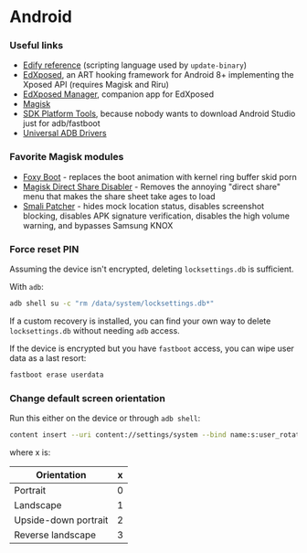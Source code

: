 # Android

### Useful links
- [Edify reference](https://source.android.com/devices/tech/ota/nonab/inside_packages) (scripting language used by `update-binary`)
- [EdXposed](https://github.com/ElderDrivers/EdXposed), an ART hooking framework for Android 8+ implementing the Xposed API (requires Magisk and Riru)
- [EdXposed Manager](https://github.com/ElderDrivers/EdXposedManager/releases), companion app for EdXposed
- [Magisk](https://github.com/topjohnwu/Magisk/releases)
- [SDK Platform Tools](https://developer.android.com/studio/releases/platform-tools), because nobody wants to download Android Studio just for adb/fastboot
- [Universal ADB Drivers](https://adb.clockworkmod.com/)

### Favorite Magisk modules
- [Foxy Boot](https://github.com/Magisk-Modules-Repo/foxy-boot) - replaces the boot animation with kernel ring buffer skid porn
- [Magisk Direct Share Disabler](https://github.com/AndroPlus-org/magisk-module-direct-share-disabler) - Removes the annoying "direct share" menu that makes the share sheet take ages to load
- [Smali Patcher](https://forum.xda-developers.com/apps/magisk/module-smali-patcher-0-7-t3680053) - hides mock location status, disables screenshot blocking, disables APK signature verification, disables the high volume warning, and bypasses Samsung KNOX

### Force reset PIN
Assuming the device isn't encrypted, deleting `locksettings.db` is sufficient.

With `adb`:
```sh
adb shell su -c "rm /data/system/locksettings.db*"
```

If a custom recovery is installed, you can find your own way to delete `locksettings.db` without needing `adb` access.

If the device is encrypted but you have `fastboot` access, you can wipe user data as a last resort:
```sh
fastboot erase userdata
```

### Change default screen orientation
Run this either on the device or through `adb shell`:
```sh
content insert --uri content://settings/system --bind name:s:user_rotation --bind value:i:x
```
where x is:

| Orientation          |  x  |
| -------------------- | --- |
| Portrait             |  0  |
| Landscape            |  1  |
| Upside-down portrait |  2  |
| Reverse landscape    |  3  |

